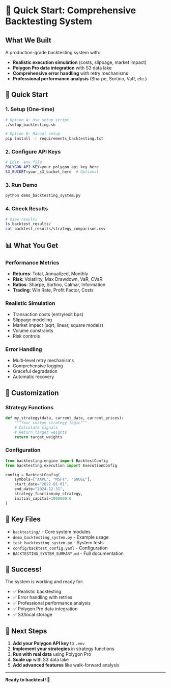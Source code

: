 # 🚀 Quick Start: Comprehensive Backtesting System

## What We Built

A production-grade backtesting system with:
- **Realistic execution simulation** (costs, slippage, market impact)
- **Polygon Pro data integration** with S3 data lake
- **Comprehensive error handling** with retry mechanisms
- **Professional performance analysis** (Sharpe, Sortino, VaR, etc.)

## 🎯 Quick Start

### 1. Setup (One-time)
```bash
# Option A: Use setup script
./setup_backtesting.sh

# Option B: Manual setup
pip install -r requirements_backtesting.txt
```

### 2. Configure API Keys
```bash
# Edit .env file
POLYGON_API_KEY=your_polygon_api_key_here
S3_BUCKET=your_s3_bucket_here  # Optional
```

### 3. Run Demo
```bash
python demo_backtesting_system.py
```

### 4. Check Results
```bash
# View results
ls backtest_results/
cat backtest_results/strategy_comparison.csv
```

## 📊 What You Get

### Performance Metrics
- **Returns**: Total, Annualized, Monthly
- **Risk**: Volatility, Max Drawdown, VaR, CVaR
- **Ratios**: Sharpe, Sortino, Calmar, Information
- **Trading**: Win Rate, Profit Factor, Costs

### Realistic Simulation
- Transaction costs (entry/exit bps)
- Slippage modeling
- Market impact (sqrt, linear, square models)
- Volume constraints
- Risk controls

### Error Handling
- Multi-level retry mechanisms
- Comprehensive logging
- Graceful degradation
- Automatic recovery

## 🔧 Customization

### Strategy Functions
```python
def my_strategy(data, current_date, current_prices):
    """Your custom strategy logic"""
    # Calculate signals
    # Return target weights
    return target_weights
```

### Configuration
```python
from backtesting.engine import BacktestConfig
from backtesting.execution import ExecutionConfig

config = BacktestConfig(
    symbols=["AAPL", "MSFT", "GOOGL"],
    start_date="2022-01-01",
    end_date="2024-12-31",
    strategy_function=my_strategy,
    initial_capital=1000000.0
)
```

## 📁 Key Files

- `backtesting/` - Core system modules
- `demo_backtesting_system.py` - Example usage
- `test_backtesting_system.py` - System tests
- `config/backtest_config.yaml` - Configuration
- `BACKTESTING_SYSTEM_SUMMARY.md` - Full documentation

## 🎉 Success!

The system is working and ready for:
- ✅ Realistic backtesting
- ✅ Error handling with retries
- ✅ Professional performance analysis
- ✅ Polygon Pro data integration
- ✅ S3/local storage

## 🚀 Next Steps

1. **Add your Polygon API key** to `.env`
2. **Implement your strategies** in strategy functions
3. **Run with real data** using Polygon Pro
4. **Scale up** with S3 data lake
5. **Add advanced features** like walk-forward analysis

---

**Ready to backtest! 🎯**
